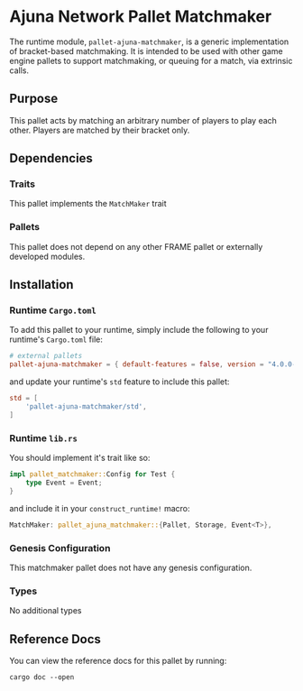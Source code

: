 # Ajuna Network Pallet Matchmaker

The runtime module, `pallet-ajuna-matchmaker`, is a generic implementation of bracket-based matchmaking.
It is intended to be used with other game engine pallets to support matchmaking, or queuing for a match, via extrinsic calls.

## Purpose

This pallet acts by matching an arbitrary number of players to play each other.  Players are matched by their bracket only.

## Dependencies

### Traits

This pallet implements the `MatchMaker` trait

### Pallets

This pallet does not depend on any other FRAME pallet or externally developed modules.

## Installation

### Runtime `Cargo.toml`

To add this pallet to your runtime, simply include the following to your runtime's `Cargo.toml` file:

```TOML
# external pallets
pallet-ajuna-matchmaker = { default-features = false, version = "4.0.0-dev", git = "https://github.com/ajuna-network/ajuna-node.git" }
```

and update your runtime's `std` feature to include this pallet:

```TOML
std = [
    'pallet-ajuna-matchmaker/std',
]
```

### Runtime `lib.rs`

You should implement it's trait like so:

```rust
impl pallet_matchmaker::Config for Test {
	type Event = Event;
}
```

and include it in your `construct_runtime!` macro:

```rust
MatchMaker: pallet_ajuna_matchmaker::{Pallet, Storage, Event<T>},
```

### Genesis Configuration

This matchmaker pallet does not have any genesis configuration.

### Types

No additional types

## Reference Docs

You can view the reference docs for this pallet by running:

```
cargo doc --open
```

